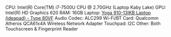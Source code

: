 CPU: Intel(R) Core(TM) i7-7500U CPU @ 2.70GHz (Laptop Kaby Lake)
GPU: Intel(R) HD Graphics 620
RAM: 16GB
Laptop: [Yoga 910-13IKB Laptop (ideapad) - Type 80VF](https://pcsupport.lenovo.com/sg/en/products/laptops-and-netbooks/yoga-series/yoga-910-13ikb/80vf/80vf007tus/)
Audio Codec: ALC299
Wi-Fi/BT Card: Qualcomm Atheros QCA61x4A Wireless Network Adapter
Touchpad: I2C
Other: Both Touchscreen & Fingerprint Reader